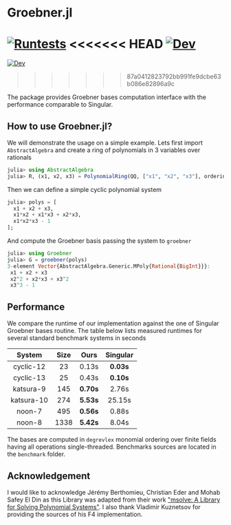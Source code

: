 # Groebner.jl

[![Runtests](https://github.com/sumiya11/Groebner.jl/actions/workflows/Runtests.yml/badge.svg)](https://github.com/sumiya11/Groebner.jl/actions/workflows/Runtests.yml)
<<<<<<< HEAD
[![Dev](https://img.shields.io/badge/docs-dev-blue.svg)](https://sumiya11.github.io/Groebner.jl)
=======
[![Dev](https://img.shields.io/badge/docs-dev-blue.svg)](https://sumiya11.github.io/Groebner.jl/)
>>>>>>> 87a0412823792bb991fe9dcbe63b086e82896a9c


The package provides Groebner bases computation interface with the performance
comparable to Singular.

## How to use Groebner.jl?

We will demonstrate the usage on a simple example. Lets first import `AbstractAlgebra`
and create a ring of polynomials in 3 variables over rationals

```julia
julia> using AbstractAlgebra
julia> R, (x1, x2, x3) = PolynomialRing(QQ, ["x1", "x2", "x3"], ordering=:degrevlex);
```

Then we can define a simple cyclic polynomial system

```julia
julia> polys = [
  x1 + x2 + x3,
  x1*x2 + x1*x3 + x2*x3,
  x1*x2*x3 - 1
];
```

And compute the Groebner basis passing the system to `groebner`


```julia
julia> using Groebner
julia> G = groebner(polys)
3-element Vector{AbstractAlgebra.Generic.MPoly{Rational{BigInt}}}:
 x1 + x2 + x3
 x2^2 + x2*x3 + x3^2
 x3^3 - 1
```

## Performance

We compare the runtime of our implementation against the one of Singular Groebner bases routine. The table below lists measured runtimes for several standard benchmark systems in seconds

|   System    | Size  | Ours    | Singular |
| :---:       | :---: |  :----: |  :---:   |
| cyclic-12   |  23   |  0.13s  | **0.03s**    |
| cyclic-13   |  25   |  0.43s  | **0.10s**    |
| katsura-9   |  145   |  **0.70s**  | 2.76s    |
| katsura-10  |  274   |  **5.53s**  | 25.15s    |
| noon-7      |  495   |  **0.56s**  | 0.88s    |
| noon-8      |  1338  |  **5.42s**  | 8.04s    |

The bases are computed in `degrevlex` monomial ordering over finite fields having all operations single-threaded. Benchmarks sources are located in the `benchmark` folder.

## Acknowledgement

I would like to acknowledge Jérémy Berthomieu, Christian Eder and Mohab Safey El Din as this Library was adapted from their work ["msolve: A Library for Solving Polynomial Systems"](https://arxiv.org/abs/2104.03572). I also thank Vladimir Kuznetsov for providing the sources of his F4 implementation.
